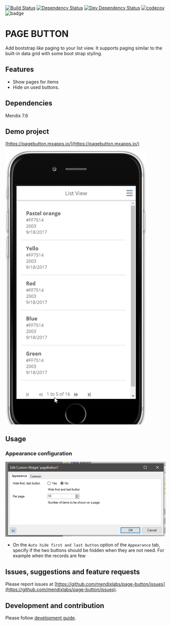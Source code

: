 [![Build Status](https://travis-ci.org/mendixlabs/page-button.svg?branch=master)](https://travis-ci.org/mendixlabs/page-button)
[![Dependency Status](https://david-dm.org/mendixlabs/page-button.svg)](https://david-dm.org/mendixlabs/page-button)
[![Dev Dependency Status](https://david-dm.org/mendixlabs/page-button.svg#info=devDependencies)](https://david-dm.org/mendixlabs/page-button#info=devDependencies)
[![codecov](https://codecov.io/gh/mendixlabs/page-button/branch/master/graph/page-button.svg)](https://codecov.io/gh/mendixlabs/page-button)
![badge](https://img.shields.io/badge/mendix-7.6.0-green.svg)

# PAGE BUTTON

Add bootstrap like paging to your list view.
It supports paging similar to the built-in data grid with some boot strap
styling.

## Features
* Show pages for items
* Hide un used buttons.

## Dependencies
Mendix 7.6

## Demo project

[https://pagebutton.mxapps.io/](https://pagebutton.mxapps.io/)

![Demo](/assets/demo.gif)

## Usage

### Appearance configuration

![Data source](/assets/Appearance.png)
 - On the `Auto hide first and last button` option of the `Appearance` 
 tab, specify if the two buttons should be hidden when they are not need.
 For example when the records are few

## Issues, suggestions and feature requests
Please report issues at [https://github.com/mendixlabs/page-button/issues](https://github.com/mendixlabs/page-button/issues).


## Development and contribution
Please follow [development guide](/development.md).
